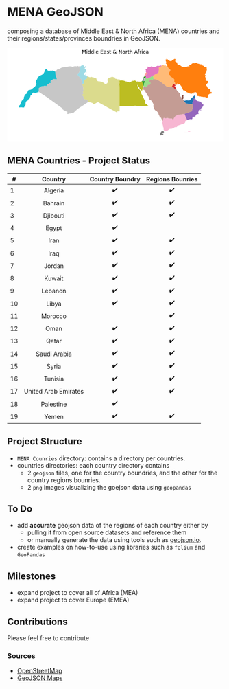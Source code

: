 # MENA GeoJSON
composing a database of Middle East & North Africa (MENA) countries and their regions/states/provinces boundries in GeoJSON.

![](./MENA.png)

## MENA Countries - Project Status

|#| Country       | Country Boundry| Regions Bounries  |
|--|:----------: |:---------: | :---:|
|1| Algeria               |:heavy_check_mark:|:heavy_check_mark:|
|2| Bahrain               |:heavy_check_mark:|:heavy_check_mark:|
|3| Djibouti              |:heavy_check_mark:|:heavy_check_mark:|
|4| Egypt                 |:heavy_check_mark:|  |
|5| Iran                  |:heavy_check_mark:|:heavy_check_mark:|
|6| Iraq                  |:heavy_check_mark:|:heavy_check_mark:|
|7| Jordan                |:heavy_check_mark:|:heavy_check_mark:|
|8| Kuwait                |:heavy_check_mark:|:heavy_check_mark:|
|9| Lebanon               |:heavy_check_mark:|:heavy_check_mark:|
|10| Libya                |:heavy_check_mark:|:heavy_check_mark:|
|11| Morocco              | |:heavy_check_mark:|
|12| Oman                 |:heavy_check_mark:|:heavy_check_mark:|
|13| Qatar                |:heavy_check_mark:|:heavy_check_mark:|
|14| Saudi Arabia         |:heavy_check_mark:|:heavy_check_mark:|
|15| Syria                |:heavy_check_mark:|:heavy_check_mark:|
|16| Tunisia              |:heavy_check_mark:|:heavy_check_mark:|
|17| United Arab Emirates |:heavy_check_mark:|:heavy_check_mark:|
|18| Palestine            |:heavy_check_mark:|  |
|19| Yemen                |:heavy_check_mark:|:heavy_check_mark:|

## Project Structure
- `MENA Counries` directory: contains a directory per countries.
- countries directories: each country directory contains
  - 2 `geojson` files, one for the country boundries, and the other for the country regions bounries.
  - 2 `png` images visualizing the goejson data using `geopandas`

## To Do
- add **accurate** geojson data of the regions of each country either by
   - pulling it from open source datasets and reference them
   - or manually generate the data using tools such as [geojson.io](http://www.geojson.io).
- create examples on how-to-use using libraries such as `folium` and `GeoPandas`

## Milestones
- expand project to cover all of Africa (MEA)
- expand project to cover Europe (EMEA)


## Contributions 
Please feel free to contribute

### Sources
- [OpenStreetMap](http://www.openstreetmap.org)
- [GeoJSON Maps](http://geojson-maps.ash.ms/)
